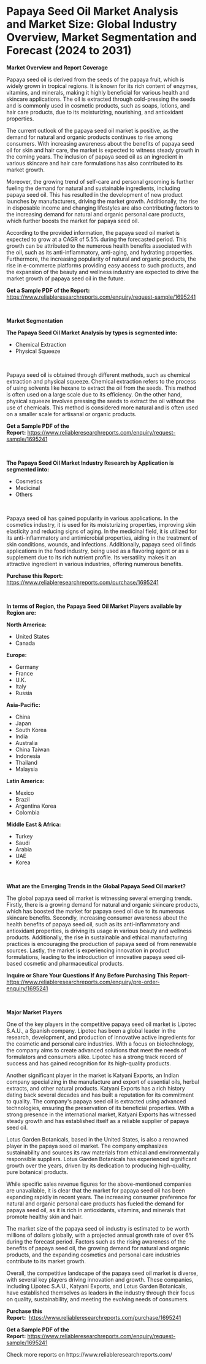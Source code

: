 <p><h1>Papaya Seed Oil Market Analysis and Market Size: Global Industry Overview, Market Segmentation and Forecast (2024 to 2031)</h1></p><p><strong>Market Overview and Report Coverage</strong></p>
<p><p>Papaya seed oil is derived from the seeds of the papaya fruit, which is widely grown in tropical regions. It is known for its rich content of enzymes, vitamins, and minerals, making it highly beneficial for various health and skincare applications. The oil is extracted through cold-pressing the seeds and is commonly used in cosmetic products, such as soaps, lotions, and hair care products, due to its moisturizing, nourishing, and antioxidant properties.</p><p>The current outlook of the papaya seed oil market is positive, as the demand for natural and organic products continues to rise among consumers. With increasing awareness about the benefits of papaya seed oil for skin and hair care, the market is expected to witness steady growth in the coming years. The inclusion of papaya seed oil as an ingredient in various skincare and hair care formulations has also contributed to its market growth.</p><p>Moreover, the growing trend of self-care and personal grooming is further fueling the demand for natural and sustainable ingredients, including papaya seed oil. This has resulted in the development of new product launches by manufacturers, driving the market growth. Additionally, the rise in disposable income and changing lifestyles are also contributing factors to the increasing demand for natural and organic personal care products, which further boosts the market for papaya seed oil.</p><p>According to the provided information, the papaya seed oil market is expected to grow at a CAGR of 5.5% during the forecasted period. This growth can be attributed to the numerous health benefits associated with the oil, such as its anti-inflammatory, anti-aging, and hydrating properties. Furthermore, the increasing popularity of natural and organic products, the rise in e-commerce platforms providing easy access to such products, and the expansion of the beauty and wellness industry are expected to drive the market growth of papaya seed oil in the future.</p></p>
<p><strong>Get a Sample PDF of the Report:</strong> <a href="https://www.reliableresearchreports.com/enquiry/request-sample/1695241">https://www.reliableresearchreports.com/enquiry/request-sample/1695241</a></p>
<p>&nbsp;</p>
<p><strong>Market Segmentation</strong></p>
<p><strong>The Papaya Seed Oil Market Analysis by types is segmented into:</strong></p>
<p><ul><li>Chemical Extraction</li><li>Physical Squeeze</li></ul></p>
<p>&nbsp;</p>
<p><p>Papaya seed oil is obtained through different methods, such as chemical extraction and physical squeeze. Chemical extraction refers to the process of using solvents like hexane to extract the oil from the seeds. This method is often used on a large scale due to its efficiency. On the other hand, physical squeeze involves pressing the seeds to extract the oil without the use of chemicals. This method is considered more natural and is often used on a smaller scale for artisanal or organic products.</p></p>
<p><strong>Get a Sample PDF of the Report:</strong>&nbsp;<a href="https://www.reliableresearchreports.com/enquiry/request-sample/1695241">https://www.reliableresearchreports.com/enquiry/request-sample/1695241</a></p>
<p>&nbsp;</p>
<p><strong>The Papaya Seed Oil Market Industry Research by Application is segmented into:</strong></p>
<p><ul><li>Cosmetics</li><li>Medicinal</li><li>Others</li></ul></p>
<p>&nbsp;</p>
<p><p>Papaya seed oil has gained popularity in various applications. In the cosmetics industry, it is used for its moisturizing properties, improving skin elasticity and reducing signs of aging. In the medicinal field, it is utilized for its anti-inflammatory and antimicrobial properties, aiding in the treatment of skin conditions, wounds, and infections. Additionally, papaya seed oil finds applications in the food industry, being used as a flavoring agent or as a supplement due to its rich nutrient profile. Its versatility makes it an attractive ingredient in various industries, offering numerous benefits.</p></p>
<p><strong>Purchase this Report:</strong>&nbsp; <a href="https://www.reliableresearchreports.com/purchase/1695241">https://www.reliableresearchreports.com/purchase/1695241</a></p>
<p>&nbsp;</p>
<p><strong>In terms of Region, the Papaya Seed Oil Market Players available by Region are:</strong></p>
<p>
    <p> <strong> North America: </strong>
        <ul>
            <li>United States</li>
            <li>Canada</li>
        </ul>
        </p> 
    <p> <strong> Europe: </strong>
        <ul>
            <li>Germany</li>
            <li>France</li>
            <li>U.K.</li>
            <li>Italy</li>
            <li>Russia</li>
        </ul>
        </p> 
    <p> <strong> Asia-Pacific: </strong>
        <ul>
            <li>China</li>
            <li>Japan</li>
            <li>South Korea</li>
            <li>India</li>
            <li>Australia</li>
            <li>China Taiwan</li>
            <li>Indonesia</li>
            <li>Thailand</li>
            <li>Malaysia</li>
        </ul>
        </p> 
    <p> <strong> Latin America: </strong>
        <ul>
            <li>Mexico</li>
            <li>Brazil</li>
            <li>Argentina Korea</li>
            <li>Colombia</li>
        </ul>
        </p> 
    <p> <strong> Middle East & Africa: </strong>
        <ul>
            <li>Turkey</li>
            <li>Saudi</li>
            <li>Arabia</li>
            <li>UAE</li>
            <li>Korea</li>
        </ul>
    </p>
    </p>
<p>&nbsp;</p>
<p><strong>What are the Emerging Trends in the Global Papaya Seed Oil market?</strong></p>
<p><p>The global papaya seed oil market is witnessing several emerging trends. Firstly, there is a growing demand for natural and organic skincare products, which has boosted the market for papaya seed oil due to its numerous skincare benefits. Secondly, increasing consumer awareness about the health benefits of papaya seed oil, such as its anti-inflammatory and antioxidant properties, is driving its usage in various beauty and wellness products. Additionally, the rise in sustainable and ethical manufacturing practices is encouraging the production of papaya seed oil from renewable sources. Lastly, the market is experiencing innovation in product formulations, leading to the introduction of innovative papaya seed oil-based cosmetic and pharmaceutical products.</p></p>
<p><strong>Inquire or Share Your Questions If Any Before Purchasing This Report</strong>- <a href="https://www.reliableresearchreports.com/enquiry/pre-order-enquiry/1695241">https://www.reliableresearchreports.com/enquiry/pre-order-enquiry/1695241</a></p>
<p>&nbsp;</p>
<p><strong>Major Market Players</strong></p>
<p><p>One of the key players in the competitive papaya seed oil market is Lipotec S.A.U., a Spanish company. Lipotec has been a global leader in the research, development, and production of innovative active ingredients for the cosmetic and personal care industries. With a focus on biotechnology, the company aims to create advanced solutions that meet the needs of formulators and consumers alike. Lipotec has a strong track record of success and has gained recognition for its high-quality products.</p><p>Another significant player in the market is Katyani Exports, an Indian company specializing in the manufacture and export of essential oils, herbal extracts, and other natural products. Katyani Exports has a rich history dating back several decades and has built a reputation for its commitment to quality. The company's papaya seed oil is extracted using advanced technologies, ensuring the preservation of its beneficial properties. With a strong presence in the international market, Katyani Exports has witnessed steady growth and has established itself as a reliable supplier of papaya seed oil.</p><p>Lotus Garden Botanicals, based in the United States, is also a renowned player in the papaya seed oil market. The company emphasizes sustainability and sources its raw materials from ethical and environmentally responsible suppliers. Lotus Garden Botanicals has experienced significant growth over the years, driven by its dedication to producing high-quality, pure botanical products.</p><p>While specific sales revenue figures for the above-mentioned companies are unavailable, it is clear that the market for papaya seed oil has been expanding rapidly in recent years. The increasing consumer preference for natural and organic personal care products has fueled the demand for papaya seed oil, as it is rich in antioxidants, vitamins, and minerals that promote healthy skin and hair.</p><p>The market size of the papaya seed oil industry is estimated to be worth millions of dollars globally, with a projected annual growth rate of over 6% during the forecast period. Factors such as the rising awareness of the benefits of papaya seed oil, the growing demand for natural and organic products, and the expanding cosmetics and personal care industries contribute to its market growth.</p><p>Overall, the competitive landscape of the papaya seed oil market is diverse, with several key players driving innovation and growth. These companies, including Lipotec S.A.U., Katyani Exports, and Lotus Garden Botanicals, have established themselves as leaders in the industry through their focus on quality, sustainability, and meeting the evolving needs of consumers.</p></p>
<p><strong>Purchase this Report:</strong>&nbsp;&nbsp;<a href="https://www.reliableresearchreports.com/purchase/1695241">https://www.reliableresearchreports.com/purchase/1695241</a></p>
<p></p>
<p><strong>Get a Sample PDF of the Report:</strong>&nbsp;<a href="https://www.reliableresearchreports.com/enquiry/request-sample/1695241">https://www.reliableresearchreports.com/enquiry/request-sample/1695241</a></p>
<p>Check more reports on https://www.reliableresearchreports.com/</p>